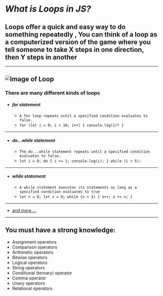 # ***What is Loops in JS?***

## Loops offer a quick and easy way to do something repeatedly , You can think of a loop as a computerized version of the game where you tell someone to take X steps in one direction, then Y steps in another

-------------
![Image of Loop ](https://www.javascripttutorial.net/wp-content/uploads/2016/08/JavaScript-while-loop.png)
----------------
### There are many different kinds of loops

- #### ***for statement***
  - `A for loop repeats until a specified condition evaluates to false.`
   -  `for (let i = 0; i < 10; i++) {
    console.log(i)*
  }`

------------------------------------------------
- #### ***do...while statement***
  - `The do...while statement repeats until a specified condition evaluates to false.`
  - `let i = 0;
do {
  i += 1;
  console.log(i);
} while (i < 5);`

-------------------------------------------------
- #### ***while statement***
  - `A while statement executes its statements as long as a specified condition evaluates to true` 
  - `let n = 0;
let x = 0;
while (n < 3) {
  n++;
  x += n;
}`
------------------
- [and more ...](https://developer.mozilla.org/en-US/docs/Web/JavaScript/Guide/Loops_and_iteration)
------------------

## You must have a strong knowledge:
* Assignment operators
* Comparison operators
* Arithmetic operators
* Bitwise operators
* Logical operators
* String operators
* Conditional (ternary) operator
* Comma operator
* Unary operators
* Relational operators